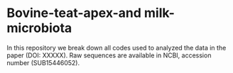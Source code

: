 # Bovine-teat-apex-and milk-microbiota
In this repository we break down all codes used to analyzed the data in the paper (DOI: XXXXX). Raw sequences are available in NCBI, accession number (SUB15446052).
